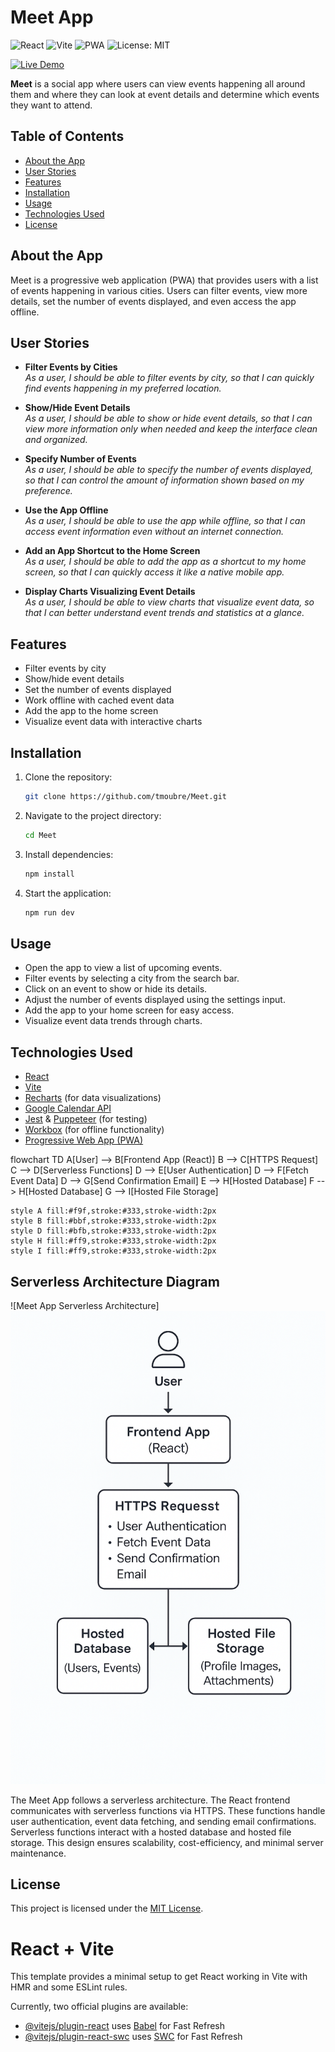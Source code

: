 # Meet App

![React](https://img.shields.io/badge/React-18.2.0-blue?logo=react)
![Vite](https://img.shields.io/badge/Vite-4.0-purple?logo=vite)
![PWA](https://img.shields.io/badge/PWA-Progressive%20Web%20App-orange?logo=googlechrome)
![License: MIT](https://img.shields.io/badge/License-MIT-yellow.svg)

[![Live Demo](https://img.shields.io/badge/Live%20Demo-Visit-blue?style=for-the-badge&logo=vercel)](https://meet-rouge.vercel.app/)


**Meet** is a social app where users can view events happening all around them and where they can look at event details and determine which events they want to attend.

## Table of Contents

- [About the App](#about-the-app)
- [User Stories](#user-stories)
- [Features](#features)
- [Installation](#installation)
- [Usage](#usage)
- [Technologies Used](#technologies-used)
- [License](#license)

## About the App

Meet is a progressive web application (PWA) that provides users with a list of events happening in various cities. Users can filter events, view more details, set the number of events displayed, and even access the app offline.

## User Stories

- **Filter Events by Cities**  
  *As a user, I should be able to filter events by city, so that I can quickly find events happening in my preferred location.*

- **Show/Hide Event Details**  
  *As a user, I should be able to show or hide event details, so that I can view more information only when needed and keep the interface clean and organized.*

- **Specify Number of Events**  
  *As a user, I should be able to specify the number of events displayed, so that I can control the amount of information shown based on my preference.*

- **Use the App Offline**  
  *As a user, I should be able to use the app while offline, so that I can access event information even without an internet connection.*

- **Add an App Shortcut to the Home Screen**  
  *As a user, I should be able to add the app as a shortcut to my home screen, so that I can quickly access it like a native mobile app.*

- **Display Charts Visualizing Event Details**  
  *As a user, I should be able to view charts that visualize event data, so that I can better understand event trends and statistics at a glance.*

## Features

- Filter events by city
- Show/hide event details
- Set the number of events displayed
- Work offline with cached event data
- Add the app to the home screen
- Visualize event data with interactive charts

## Installation

1. Clone the repository:
   ```bash
   git clone https://github.com/tmoubre/Meet.git
   ```
2. Navigate to the project directory:
   ```bash
   cd Meet
   ```
3. Install dependencies:
   ```bash
   npm install
   ```
4. Start the application:
   ```bash
   npm run dev
   ```

## Usage

- Open the app to view a list of upcoming events.
- Filter events by selecting a city from the search bar.
- Click on an event to show or hide its details.
- Adjust the number of events displayed using the settings input.
- Add the app to your home screen for easy access.
- Visualize event data trends through charts.

## Technologies Used

- [React](https://react.dev/)
- [Vite](https://vitejs.dev/)
- [Recharts](https://recharts.org/) (for data visualizations)
- [Google Calendar API](https://developers.google.com/calendar)
- [Jest](https://jestjs.io/) & [Puppeteer](https://pptr.dev/) (for testing)
- [Workbox](https://developer.chrome.com/docs/workbox/) (for offline functionality)
- [Progressive Web App (PWA)](https://web.dev/progressive-web-apps/)


flowchart TD
    A[User] --> B[Frontend App (React)]
    B --> C[HTTPS Request]
    C --> D[Serverless Functions]
    D --> E[User Authentication]
    D --> F[Fetch Event Data]
    D --> G[Send Confirmation Email]
    E --> H[Hosted Database]
    F --> H[Hosted Database]
    G --> I[Hosted File Storage]

    style A fill:#f9f,stroke:#333,stroke-width:2px
    style B fill:#bbf,stroke:#333,stroke-width:2px
    style D fill:#bfb,stroke:#333,stroke-width:2px
    style H fill:#ff9,stroke:#333,stroke-width:2px
    style I fill:#ff9,stroke:#333,stroke-width:2px

## Serverless Architecture Diagram

![Meet App Serverless Architecture] ![Workflow](Images/Workflow.png)

The Meet App follows a serverless architecture. The React frontend communicates with serverless functions via HTTPS. These functions handle user authentication, event data fetching, and sending email confirmations. Serverless functions interact with a hosted database and hosted file storage. This design ensures scalability, cost-efficiency, and minimal server maintenance.




## License

This project is licensed under the [MIT License](https://opensource.org/licenses/MIT).

# React + Vite

This template provides a minimal setup to get React working in Vite with HMR and some ESLint rules.

Currently, two official plugins are available:

- [@vitejs/plugin-react](https://github.com/vitejs/vite-plugin-react/blob/main/packages/plugin-react/README.md) uses [Babel](https://babeljs.io/) for Fast Refresh
- [@vitejs/plugin-react-swc](https://github.com/vitejs/vite-plugin-react-swc) uses [SWC](https://swc.rs/) for Fast Refresh
